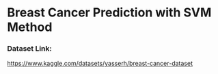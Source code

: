 # Breast Cancer Prediction with SVM Method

### Dataset Link:
https://www.kaggle.com/datasets/yasserh/breast-cancer-dataset
